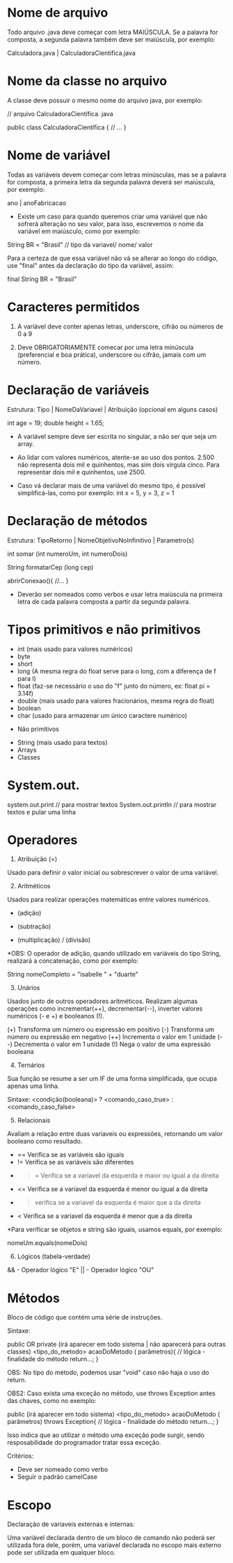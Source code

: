 # Nome de arquivo
Todo arquivo .java deve começar com letra MAIÚSCULA. Se a palavra for composta, a segunda palavra também deve ser maiúscula, por exemplo: 

Calculadora.java | CalculadoraCientifica.java

# Nome da classe no arquivo
A classe deve possuir o mesmo nome do arquivo java, por exemplo:

// arquivo CalculadoraCientífica. java

public class CalculadoraCientífica {
    // ...
}

# Nome de variável
Todas as variáveis devem começar com letras minúsculas, mas se a palavra for composta, a primeira letra da segunda palavra deverá ser maiúscula, por exemplo:

ano | anoFabricacao

* Existe um caso para quando queremos criar uma variável que não sofrerá alteração no seu valor, para isso, escrevemos o nome da variável em maiúsculo, como por exemplo:

String BR = "Brasil" // tipo da variavel/ nome/ valor

Para a certeza de que essa variável não vá se alterar ao longo do código, use "final" antes da declaração do tipo da variável, assim:

final String BR = "Brasil"

# Caracteres permitidos

1. A variável deve conter apenas letras, underscore, cifrão ou números de 0 a 9

2. Deve OBRIGATORIAMENTE comecar por uma letra minúscula (preferencial e boa prática), underscore ou cifrão, jamais com um número.

# Declaração de variáveis 

Estrutura: Tipo | NomeDaVariavel | Atribuição (opcional em alguns casos)

int age = 19;
double height = 1.65;

* A variável sempre deve ser escrita no singular, a não ser que seja um array.

* Ao lidar com valores numéricos, atente-se ao uso dos pontos. 2.500 não representa dois mil e quinhentos, mas sim dois vírgula cinco. Para representar dois mil e quinhentos, use 2500.

* Caso vá declarar mais de uma variável do mesmo tipo, é possível simplificá-las, como por exemplo: int x = 5, y = 3, z = 1

# Declaração de métodos

Estrutura: TipoRetorno | NomeObjetivoNoInfinitivo | Parametro(s)

int somar (int numeroUm, int numeroDois)

String formatarCep (long cep)

abrirConexao(){
    //...
}

* Deverão ser nomeados como verbos e usar letra maiúscula na primeira letra de cada palavra composta a partir da segunda palavra.

# Tipos primitivos e não primitivos

- int (mais usado para valores numéricos)
- byte
- short
- long (A mesma regra do float serve para o long, com a diferença de f para l)
- float (faz-se necessário o uso do "f" junto do número, ex: float pi = 3.14f)
- double (mais usado para valores fracionários, mesma regra do float)
- boolean
- char (usado para armazenar um único caractere numérico)

* Não primitivos

- String (mais usado para textos)
- Arrays
- Classes

# System.out.

system.out.print // para mostrar textos
System.out.println // para mostrar textos e pular uma linha

# Operadores

1. Atribuição (=)

Usado para definir o valor inicial ou sobrescrever o valor de uma variável.

2. Aritméticos

Usados para realizar operações matemáticas entre valores numéricos.

+ (adição)
- (subtração)
* (multiplicação)
/ (divisão)

*OBS: O operador de adição, quando utilizado em variáveis do tipo String, realizará a concatenação, como por exemplo:

String nomeCompleto = "isabelle " + "duarte"

3. Unários

Usados junto de outros operadores aritméticos. Realizam algumas operações como incrementar(++), decrementar(--), inverter valores numéricos (- e +) e booleanos (!).

(+) Transforma um número ou expressão em positivo
(-) Transforma um número ou expressão em negativo
(++) Incrementa o valor em 1 unidade
(--) Decrementa o valor em 1 unidade
(!) Nega o valor de uma expressão booleana

4. Ternários

Sua função se resume a ser um IF de uma forma simplificada, que ocupa apenas uma linha.

Sintaxe:
<condição(booleana)> ? <comando_caso_true> : <comando_caso_false>

5. Relacionais

Avaliam a relação entre duas variaveis ou expressões, retornando um valor booleano como resultado.

- == Verifica se as variáveis são iguais
- != Verifica se as variáveis são diferentes
- >= Verifica se a variavel da esquerda é maior ou igual a da direita
- <= Verifica se a variavel da esquerda é menor ou igual a da direita
- > verifica se a variavel da esquerda é maior que a da direita
- < Verifica se a variavel da esquerda é menor que a da direita

*Para verificar se objetos e string são iguais, usamos equals, por exemplo:

nomeUm.equals(nomeDois)

6. Lógicos (tabela-verdade)

&& - Operador lógico "E"
|| - Operador lógico "OU"

# Métodos

Bloco de código que contém uma série de instruções.

Sintaxe:

public OR private (irá aparecer em todo sistema | não aparecerá para outras classes) <tipo_do_metodo> acaoDoMetodo (<tipoDoParametro> parâmetros){
    // lógica - finalidade do método
    return...;
}

OBS: No tipo do método, podemos usar "void" caso não haja o uso do return.

OBS2: Caso exista uma exceção no método, use throws Exception antes das chaves, como no exemplo:

public (irá aparecer em todo sistema) <tipo_do_metodo> acaoDoMetodo (<tipoDoParametro> parâmetros) throws Exception{
    // lógica - finalidade do método
    return...;
}

Isso indica que ao utilizar o método uma exceção pode surgir, sendo resposabilidade do programador tratar essa exceção.

Critérios:

- Deve ser nomeado como verbo
- Seguir o padrão camelCase

# Escopo

Declaração de variaveis externas e internas:

Uma variável declarada dentro de um bloco de comando não poderá ser utilizada fora dele, porém, uma variavel declarada no escopo mais externo pode ser utilizada em qualquer bloco.




